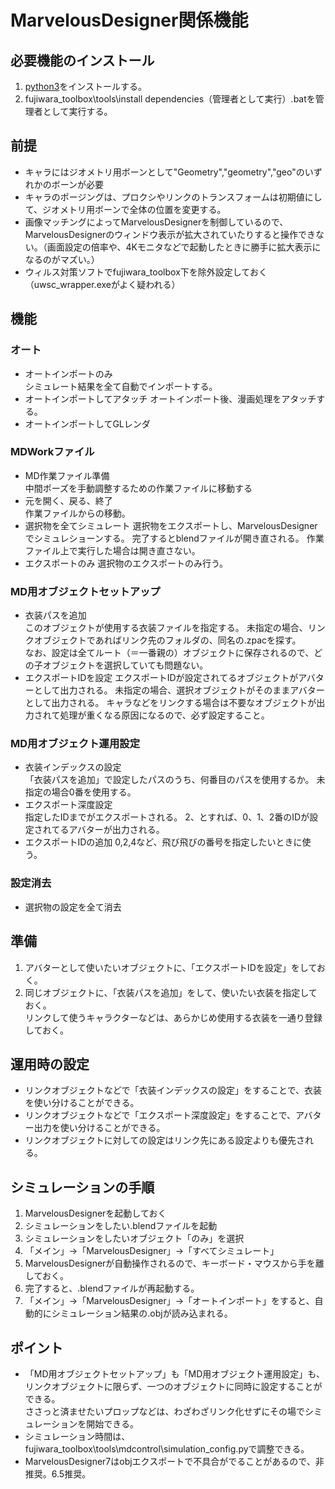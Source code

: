﻿# MarvelousDesigner関係機能

## 必要機能のインストール
1. [python3](https://www.python.org/downloads/)をインストールする。
1. fujiwara_toolbox\tools\install dependencies（管理者として実行）.batを管理者として実行する。

## 前提
* キャラにはジオメトリ用ボーンとして"Geometry","geometry","geo"のいずれかのボーンが必要
* キャラのポージングは、プロクシやリンクのトランスフォームは初期値にして、ジオメトリ用ボーンで全体の位置を変更する。
* 画像マッチングによってMarvelousDesignerを制御しているので、MarvelousDesignerのウィンドウ表示が拡大されていたりすると操作できない。（画面設定の倍率や、4Kモニタなどで起動したときに勝手に拡大表示になるのがマズい。）
* ウィルス対策ソフトでfujiwara_toolbox下を除外設定しておく（uwsc_wrapper.exeがよく疑われる）

## 機能
### オート
* オートインポートのみ  
    シミュレート結果を全て自動でインポートする。
* オートインポートしてアタッチ
    オートインポート後、漫画処理をアタッチする。
* オートインポートしてGLレンダ

### MDWorkファイル
* MD作業ファイル準備  
    中間ポーズを手動調整するための作業ファイルに移動する
* 元を開く、戻る、終了  
    作業ファイルからの移動。
* 選択物を全てシミュレート
    選択物をエクスポートし、MarvelousDesignerでシミュレショーンする。
    完了するとblendファイルが開き直される。
    作業ファイル上で実行した場合は開き直さない。
* エクスポートのみ
    選択物のエクスポートのみ行う。

### MD用オブジェクトセットアップ
* 衣装パスを追加  
    このオブジェクトが使用する衣装ファイルを指定する。
    未指定の場合、リンクオブジェクトであればリンク先のフォルダの、同名の.zpacを探す。  
    なお、設定は全てルート（＝一番親の）オブジェクトに保存されるので、どの子オブジェクトを選択していても問題ない。
* エクスポートIDを設定
    エクスポートIDが設定されてるオブジェクトがアバターとして出力される。
    未指定の場合、選択オブジェクトがそのままアバターとして出力される。
    キャラなどをリンクする場合は不要なオブジェクトが出力されて処理が重くなる原因になるので、必ず設定すること。

### MD用オブジェクト運用設定
* 衣装インデックスの設定  
    「衣装パスを追加」で設定したパスのうち、何番目のパスを使用するか。
    未指定の場合0番を使用する。
* エクスポート深度設定  
    指定したIDまでがエクスポートされる。
    2、とすれば、0、1、2番のIDが設定されてるアバターが出力される。
* エクスポートIDの追加
    0,2,4など、飛び飛びの番号を指定したいときに使う。

### 設定消去
* 選択物の設定を全て消去

## 準備
1. アバターとして使いたいオブジェクトに、「エクスポートIDを設定」をしておく。
1. 同じオブジェクトに、「衣装パスを追加」をして、使いたい衣装を指定しておく。  
リンクして使うキャラクターなどは、あらかじめ使用する衣装を一通り登録しておく。

## 運用時の設定
* リンクオブジェクトなどで「衣装インデックスの設定」をすることで、衣装を使い分けることができる。
* リンクオブジェクトなどで「エクスポート深度設定」をすることで、アバター出力を使い分けることができる。
* リンクオブジェクトに対しての設定はリンク先にある設定よりも優先される。

## シミュレーションの手順
1. MarvelousDesignerを起動しておく
1. シミュレーションをしたい.blendファイルを起動
1. シミュレーションをしたいオブジェクト「のみ」を選択
1. 「メイン」→「MarvelousDesigner」→「すべてシミュレート」
1. MarvelousDesignerが自動操作されるので、キーボード・マウスから手を離しておく。
1. 完了すると、.blendファイルが再起動する。
1. 「メイン」→「MarvelousDesigner」→「オートインポート」をすると、自動的にシミュレーション結果の.objが読み込まれる。


## ポイント
* 「MD用オブジェクトセットアップ」も「MD用オブジェクト運用設定」も、リンクオブジェクトに限らず、一つのオブジェクトに同時に設定することができる。  
ささっと済ませたいプロップなどは、わざわざリンク化せずにその場でシミュレーションを開始できる。
* シミュレーション時間は、fujiwara_toolbox\tools\mdcontrol\simulation_config.pyで調整できる。
* MarvelousDesigner7はobjエクスポートで不具合がでることがあるので、非推奨。6.5推奨。